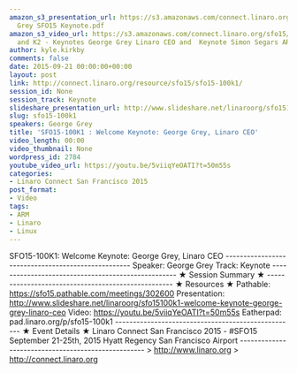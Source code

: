 ```yaml
---
amazon_s3_presentation_url: https://s3.amazonaws.com/connect.linaro.org/sfo15/Presentations/09-21-Monday/George
  Grey SFO15 Keynote.pdf
amazon_s3_video_url: https://s3.amazonaws.com/connect.linaro.org/sfo15/Videos/09-21-Monday/SFO15-100K1
  and K2 - Keynotes George Grey Linaro CEO and  Keynote Simon Segars ARM CEO.mp4
author: kyle.kirkby
comments: false
date: 2015-09-21 00:00:00+00:00
layout: post
link: http://connect.linaro.org/resource/sfo15/sfo15-100k1/
session_id: None
session_track: Keynote
slideshare_presentation_url: http://www.slideshare.net/linaroorg/sfo15100k1-welcome-keynote-george-grey-linaro-ceo
slug: sfo15-100k1
speakers: George Grey
title: 'SFO15-100K1 : Welcome Keynote: George Grey, Linaro CEO'
video_length: 00:00
video_thumbnail: None
wordpress_id: 2784
youtube_video_url: https://youtu.be/5viiqYeOATI?t=50m55s
categories:
- Linaro Connect San Francisco 2015
post_format:
- Video
tags:
- ARM
- Linaro
- Linux
---
```


SFO15-100K1: Welcome Keynote: George Grey, Linaro CEO  ---------------------------------------------------  Speaker: George Grey Track: Keynote ---------------------------------------------------  ★ Session Summary ★  ---------------------------------------------------  ★ Resources ★ Pathable: https://sfo15.pathable.com/meetings/302600 Presentation: http://www.slideshare.net/linaroorg/sfo15100k1-welcome-keynote-george-grey-linaro-ceo Video: https://youtu.be/5viiqYeOATI?t=50m55s Eatherpad: pad.linaro.org/p/sfo15-100k1 ---------------------------------------------------  ★ Event Details ★ Linaro Connect San Francisco 2015 - #SFO15 September 21-25th, 2015 Hyatt Regency San Francisco Airport ---------------------------------------------------  > http://www.linaro.org > http://connect.linaro.org
